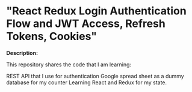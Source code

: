 # "React Redux Login Authentication Flow and JWT Access, Refresh Tokens, Cookies"

**Description:**

This repository shares the code that I am learning:

REST API that I use for authentication
Google spread sheet as a dummy database for my counter
Learning React and Redux for my state.
